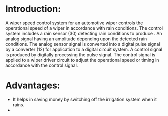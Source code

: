 #   **Introduction:**

A wiper speed control system for an automotive wiper controls the operational speed of a wiper in accordance with rain conditions. The control system includes a rain sensor (30) detecting rain conditions to produce . An analog signal having an amplitude depending upon the detected rain conditions. The analog sensor signal is converted into a digital pulse signal by a converter (12) for application to a digital circuit system. A control signal is produced by digitally processing the pulse signal. The control signal is applied to a wiper driver circuit to adjust the operational speed or timing in accordance with the control signal.


#  **Advantages:**
- It helps in saving money by switching off the irrigation system when it rains.
- 
